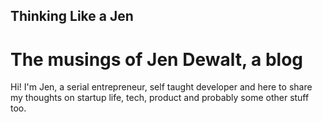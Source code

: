 ## Thinking Like a Jen

# The musings of Jen Dewalt, a blog

Hi! I'm Jen, a serial entrepreneur, self taught developer and here to share my thoughts on startup life, tech, product and probably some other stuff too.
